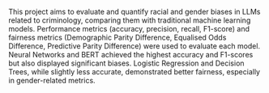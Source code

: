 This project aims to evaluate and quantify racial and gender biases in LLMs related to criminology, comparing them with traditional machine learning models. Performance metrics (accuracy, precision, recall, F1-score) and fairness metrics (Demographic Parity Difference, Equalised Odds Difference, Predictive Parity Difference) were used to evaluate each model. Neural Networks and BERT achieved the highest accuracy and F1-scores but also displayed significant biases. Logistic Regression and Decision Trees, while slightly less accurate, demonstrated better fairness, especially in gender-related metrics. 
